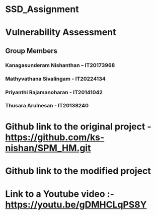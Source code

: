 # SSD_Assignment
# Vulnerability Assessment
## Group Members
### Kanagasunderam Nishanthan – IT20173968
### Mathyvathana Sivalingam - IT20224134
### Priyanthi Rajamanoharan - IT20141042
### Thusara Arulnesan - IT20138240

# Github link to the original project - https://github.com/ks-nishan/SPM_HM.git

# Github link to the modified project 

# Link to a Youtube video :- https://youtu.be/gDMHCLqPS8Y



